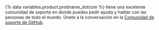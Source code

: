 {% data variables.product.prodname_dotcom %} tiene una excelente comunidad de soporte en donde puedes pedir ayuda y hablar con las personas de todo el mundo. Únete a la conversación en la [Comunidad de soporte de GitHub](https://github.community/).

